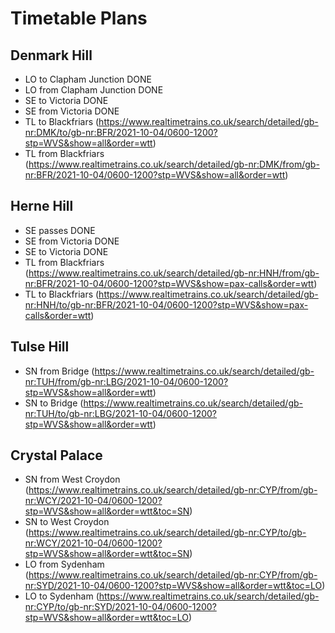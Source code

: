# Timetable Plans

## Denmark Hill
- LO to Clapham Junction DONE
- LO from Clapham Junction DONE
- SE to Victoria DONE
- SE from Victoria DONE
- TL to Blackfriars (https://www.realtimetrains.co.uk/search/detailed/gb-nr:DMK/to/gb-nr:BFR/2021-10-04/0600-1200?stp=WVS&show=all&order=wtt)
- TL from Blackfriars (https://www.realtimetrains.co.uk/search/detailed/gb-nr:DMK/from/gb-nr:BFR/2021-10-04/0600-1200?stp=WVS&show=all&order=wtt)

## Herne Hill
- SE passes DONE
- SE from Victoria DONE
- SE to Victoria DONE
- TL from Blackfriars (https://www.realtimetrains.co.uk/search/detailed/gb-nr:HNH/from/gb-nr:BFR/2021-10-04/0600-1200?stp=WVS&show=pax-calls&order=wtt)
- TL to Blackfriars (https://www.realtimetrains.co.uk/search/detailed/gb-nr:HNH/to/gb-nr:BFR/2021-10-04/0600-1200?stp=WVS&show=pax-calls&order=wtt)

## Tulse Hill
- SN from Bridge (https://www.realtimetrains.co.uk/search/detailed/gb-nr:TUH/from/gb-nr:LBG/2021-10-04/0600-1200?stp=WVS&show=all&order=wtt)
- SN to Bridge (https://www.realtimetrains.co.uk/search/detailed/gb-nr:TUH/to/gb-nr:LBG/2021-10-04/0600-1200?stp=WVS&show=all&order=wtt)

## Crystal Palace
- SN from West Croydon (https://www.realtimetrains.co.uk/search/detailed/gb-nr:CYP/from/gb-nr:WCY/2021-10-04/0600-1200?stp=WVS&show=all&order=wtt&toc=SN)
- SN to West Croydon (https://www.realtimetrains.co.uk/search/detailed/gb-nr:CYP/to/gb-nr:WCY/2021-10-04/0600-1200?stp=WVS&show=all&order=wtt&toc=SN)
- LO from Sydenham (https://www.realtimetrains.co.uk/search/detailed/gb-nr:CYP/from/gb-nr:SYD/2021-10-04/0600-1200?stp=WVS&show=all&order=wtt&toc=LO)
- LO to Sydenham (https://www.realtimetrains.co.uk/search/detailed/gb-nr:CYP/to/gb-nr:SYD/2021-10-04/0600-1200?stp=WVS&show=all&order=wtt&toc=LO)

